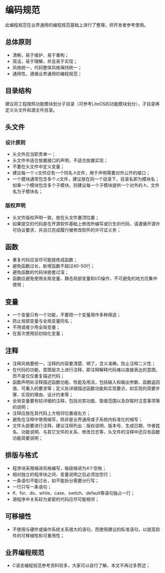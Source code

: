 # 编码规范  

此编程规范在业界通用的编程规范基础上进行了整理，供开发者参考使用。  

## 总体原则  

- 清晰，易于维护、易于重构；
- 简洁，易于理解，并且易于实现；
- 风格统一，代码整体风格保持统一；
- 通用性，遵循业界通用的编程规范；

## 目录结构

建议将工程按照功能模块划分子目录（可参考LiteOS的功能模块划分），子目录再定义头文件和源文件目录。

## 头文件  

### 设计原则  

- 头文件应当职责单一；
- 头文件中适合放置接口的声明，不适合放置实现；
- 不要在头文件中定义变量；
- 建议每一个.c文件应有一个同名.h文件，用于声明需要对外公开的接口；
- 一个模块通常包含多个.c文件，建议放在同一个目录下，目录名即为模块名；如果一个模块包含多个子模块，则建议每一个子模块提供一个对外的.h，文件名为子模块名；

### 版权声明
 
- 头文件版权声明一致，放在头文件置顶位置；
- 如果提交的代码是在开源软件基础上修改所编写或衍生的代码，请遵循开源许可协议要求，并且已完成履行被修改软件的许可证义务；

## 函数  

- 重复代码应该尽可能提炼成函数；
- 避免函数过长，新增函数不超过40-50行；
- 避免函数的代码块嵌套过深；
- 函数应避免使用全局变量、静态局部变量和I/O操作，不可避免的地方应集中使用； 

## 变量  

- 一个变量只有一个功能，不要把一个变量用作多种用途；
- 防止局部变量与全局变量同名；
- 不用或者少用全局变量；
- 在首次使用前初始化变量；

## 注释  

- 注释风格要统一，注释的内容要清楚、明了，含义准确，防止注释二义性；
- 在代码的功能、意图层次上进行注释，即注释解释代码难以直接表达的意图，而不是仅仅重复描述代码； 
- 函数声明处注释描述函数功能、性能及用法，包括输入和输出参数、函数返回值、可重入的要求等；定义处详细描述函数功能和实现要点，如实现的简要步骤、实现的理由、设计约束等；
- 全局变量要有较详细的注释，包括对其功能、取值范围以及存取时注意事项等的说明；
- 注释应放在其代码上方相邻位置或右方；
- 避免在注释中使用缩写，除非是业界通用或子系统内标准化的缩写； 
- 文件头部要进行注释，建议注释列出：版权说明、版本号、生成日期、作者姓名、功能说明、与其它文件的关系、修改日志等，头文件的注释中还应有函数功能简要说明；

## 排版与格式  

- 程序块采用缩进风格编写，每级缩进为4个空格；
- 相对独立的程序块之间、变量说明之后必须加空行；
- 一条语句不能过长，如不能拆分需要分行写；
- 一行只写一条语句；
- if、for、do、while、case、switch、default等语句独占一行；
- 源程序中关系较为紧密的代码应尽可能相邻；

## 可移植性  

- 不使用与硬件或操作系统关系很大的语句，而使用建议的标准语句，以提高软件的可移植性和可重用性；

## 业界编程规范
- C语言编程规范参考资料较多，大家可以自行了解，本文不再过多赘述；
